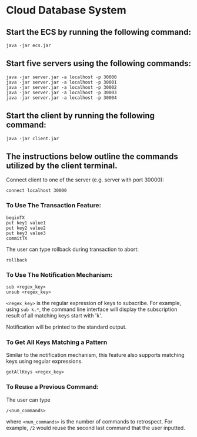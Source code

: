 # Cloud Database System


## Start the ECS by running the following command:
```
java -jar ecs.jar
```

## Start five servers using the following commands:
```
java -jar server.jar -a localhost -p 30000 
java -jar server.jar -a localhost -p 30001 
java -jar server.jar -a localhost -p 30002 
java -jar server.jar -a localhost -p 30003 
java -jar server.jar -a localhost -p 30004 
```
## Start the client by running the following command:
```
java -jar client.jar
```

## The instructions below outline the commands utilized by the client terminal.

Connect client to one of the server (e.g. server with port 30000):
```
connect localhost 30000
```

### To Use The Transaction Feature:
```
beginTX
put key1 value1
put key2 value2
put key3 value3
commitTX
```
The user can type rollback during transaction to abort:
```
rollback
```

### To Use The Notification Mechanism:
```
sub <regex_key>
unsub <regex_key>
```
```<regex_key>``` is the regular expression of keys to subscribe. 
For example, using ```sub k.*```, the command line interface will display the subscription result of all matching keys start with 'k'. 

Notification will be printed to the standard output.

### To Get All Keys Matching a Pattern
Similar to the notification mechanism, this feature also supports matching keys using regular expressions. 
```
getAllKeys <regex_key>
```

### To Reuse a Previous Command:
The user can type
```
/<num_commands>
```
where ```<num_commands>``` is the number of commands to retrospect. 
For example, ```/2``` would reuse the second last command that the user inputted.
